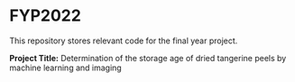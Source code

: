 # FYP2022
This repository stores relevant code for the final year project.

**Project Title:** Determination of the storage age of dried tangerine peels by machine learning and imaging

